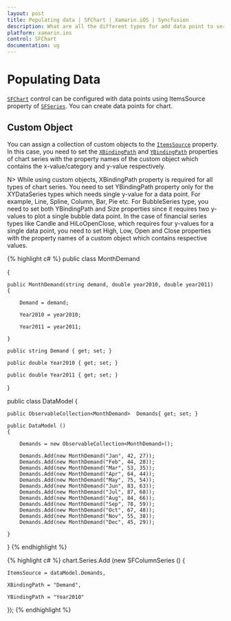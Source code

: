```yaml
---
layout: post
title: Populating data | SFChart | Xamarin.iOS | Syncfusion
description: What are all the different types for add data point to series in Essential Xamarin.forms.
platform: xamarin.ios
control: SFChart
documentation: ug
---
```


# Populating Data

[`SFChart`](https://help.syncfusion.com/cr/cref_files/xamarin-ios/sfchart/Syncfusion.SFChart.iOS~Syncfusion.SfChart.iOS.SFChart.html) control can be configured with data points using ItemsSource property of [`SFSeries`](https://help.syncfusion.com/cr/cref_files/xamarin-ios/sfchart/Syncfusion.SFChart.iOS~Syncfusion.SfChart.iOS.SFSeries.html). You can create data points for chart.

## Custom Object

You can assign a collection of custom objects to the [`ItemsSource`](https://help.syncfusion.com/cr/cref_files/xamarin-ios/sfchart/Syncfusion.SFChart.iOS~Syncfusion.SfChart.iOS.SFSeries~ItemsSource.html) property. In this case, you need to set the [`XBindingPath`](https://help.syncfusion.com/cr/cref_files/xamarin-ios/sfchart/Syncfusion.SFChart.iOS~Syncfusion.SfChart.iOS.SFSeries~XBindingPath.html) and [`YBindingPath`](https://help.syncfusion.com/cr/cref_files/xamarin-ios/sfchart/Syncfusion.SFChart.iOS~Syncfusion.SfChart.iOS.SFXyDataSeries~YBindingPath.html) properties of chart series with the property names of the custom object which contains the x-value/category and y-value respectively.

N> While using custom objects, XBindingPath property is required for all types of chart series. You need to set YBindingPath property only for the XYDataSeries types which needs single y-value for a data point. For example, Line, Spline, Column, Bar, Pie etc. For BubbleSeries type, you need to set both YBindingPath and Size properties since it requires two y-values to plot a single bubble data point. In the case of financial series types like Candle and HiLoOpenClose, which requires four y-values for a single data point, you need to set High, Low, Open and Close properties with the property names of a custom object which contains respective values.

{% highlight c# %}
public class MonthDemand

{

    public MonthDemand(string demand, double year2010, double year2011)
    {

        Demand = demand;

        Year2010 = year2010;

        Year2011 = year2011;

    }

    public string Demand { get; set; }

    public double Year2010 { get; set; }

    public double Year2011 { get; set; }

}

public class DataModel
{
    
    public ObservableCollection<MonthDemand>  Demands{ get; set; }

    public DataModel ()
    {

        Demands = new ObservableCollection<MonthDemand>();

        Demands.Add(new MonthDemand("Jan", 42, 27));
        Demands.Add(new MonthDemand("Feb", 44, 28));
        Demands.Add(new MonthDemand("Mar", 53, 35));
        Demands.Add(new MonthDemand("Apr", 64, 44));
        Demands.Add(new MonthDemand("May", 75, 54));
        Demands.Add(new MonthDemand("Jun", 83, 63));
        Demands.Add(new MonthDemand("Jul", 87, 68));
        Demands.Add(new MonthDemand("Aug", 84, 66));
        Demands.Add(new MonthDemand("Sep", 78, 59));
        Demands.Add(new MonthDemand("Oct", 67, 48));
        Demands.Add(new MonthDemand("Nov", 55, 38));
        Demands.Add(new MonthDemand("Dec", 45, 29));

    }

}
{% endhighlight %}

{% highlight c# %}
chart.Series.Add (new SFColumnSeries () {
    
    ItemsSource = dataModel.Demands,

    XBindingPath = "Demand",

    YBindingPath = "Year2010"

});
{% endhighlight %}

